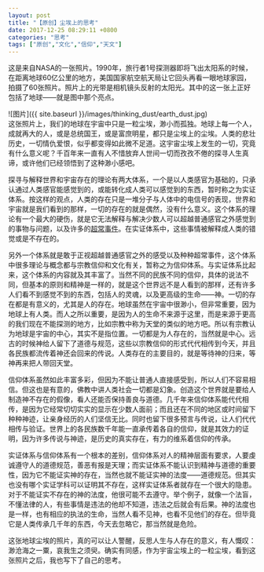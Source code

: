 ```yaml
---
layout: post
title: "【原创】尘埃上的思考"
date: 2017-12-25 08:29:11 +0800
categories: "思考"
tags: ["原创","文化","信仰","天文"]
---
```

这是来自NASA的一张照片。1990年，旅行者1号探测器即将飞出太阳系的时候，在距离地球60亿公里的地方，美国国家航空航天局让它回头再看一眼地球家园，拍摄了60张照片。照片上的光带是相机镜头反射的太阳光。其中的这一张上正好包括了地球——就是图中那个亮点。

![图片]({{ site.baseurl }}/images/thinking_dust/earth_dust.jpg)<br>
这张照片上，我们的地球在宇宙中只是一粒尘埃，渺小而孤独。地球上每一个人，成就再大的人，或是总统国王，或是富庶明星，都只是尘埃上的尘埃。人类的悲壮历史，一切情仇爱恨，似乎都变得如此微不足道。这宇宙尘埃上发生的一切，究竟有什么意义呢？千百年来一直有人不惜放弃人世间一切而孜孜不倦的探寻人生真谛，或许他们已经领悟到了这种渺小感吧。

探寻与解释世界和宇宙存在的理论有两大体系，一个是以人类感官为基础的，只承认通过人类感官能感觉到的，或能转化成人类可以感觉到的东西，暂时称之为实证体系。按这样的观点，人类的存在只是一堆分子与人体中的电信号的表现，世界和宇宙就是我们看到的那样，一切的存在的就是偶然，没有什么意义。这个体系的理论有一个最大的硬伤，就是它无法解释与解决少数人可以超越普通感官之外感觉到的事物与问题，以及许多的<a href="{% post_url thinking/2017-07-29-Supernormal_and_myth %}">超常事件</a>。在实证体系中，这些事情被解释成人类的错觉或是不存在的。

另外一个体系就是敢于正视超越普通感官之外的感受以及种种超常事件，这个体系中很多理论与概念都与宗教信仰和文化有关，暂称之为信仰体系。与实证体系比起来，这个体系的内容就及其丰富了。当然不同的民族不同的信仰，具体的说法不同，但基本的原则和精神是一样的，就是这个世界远不是人看到的那样，还有许多人们看不到感觉不到的东西，包括人的灵魂，以及更高级的生命——神。一切的存在都是有意义的，尤其是人的存在。地球虽然在宇宙中很渺小，但非常重要，因为地球上有人类。而人之所以重要，是因为人的生命不来源于这里，而是来源于更高的我们现在不能探测的地方，比如宗教中称为天堂的类似的地方吧。所以有宗教认为地球是宇宙的中心，其实不是指位置。一切都是为人存在的，当然就是中心。远古的时候神给人留下了道德与规范，这些以宗教信仰的形式代代相传到今天，并且各民族都流传着神还会回来的传说。人类存在的主要目的，就是等待神的归来，等神再来把人带回天堂。

信仰体系虽然如此丰富多彩，但因为不能让普通人直接感受到，所以人们不容易相信。但这也是有意的，佛教中讲人类社会一切都是幻象。创造这个世界就是要给人制造神不存在的假像，看人还能否保持善良与道德。几千年来信仰体系能代代相传，是因为它经常切切实实的显示在少数人面前；而且还在不同的地区或时间留下种种神迹，让亲身经历的人们坚信无比。同时也留下很多预言与传说，让人们代代相传与验证。世界上的各民族数千年能一直承传着各自的信仰，就是其效力的证明，因为许多传说与神迹，是历史的真实存在，有力的维系着信仰的传承。

实证体系与信仰体系有一个根本的差别，信仰体系对人的精神层面有要求，人要虔诚遵守人的道德规范，善恶有报是天理；而实证体系不能认识到精神与道德的重要性，因为它不能证实神的存在，当然也就不能证实神的法度——道德规范。但其实也没有哪个实证学科可以证明其不存在，这样实证体系者就存在一个很大的隐患。对于不能证实不存在的神的法度，他很可能不去遵守。举个例子，就像一个法盲，不懂法律的人，有些事情是违法的他却不知道，违法之后就会有后果。神的法度也是一样，也有相应的执法的生命，当然人看不见神，也看不见他们的存在。但毕竟它是人类传承几千年的东西，今天去忽略它，那当然就是危险。

这张地球尘埃的照片，真的可以让人警醒，反思人生与人存在的意义，有人慨叹：渺沧海之一粟，哀我生之须臾。确实有同感，作为宇宙尘埃上的一粒尘埃，看到这张照片之后，我也写下了自己的思考。

